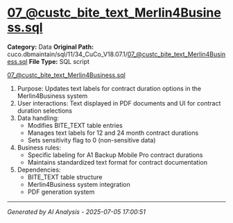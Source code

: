 # 07_@custc_bite_text_Merlin4Business.sql

**Category:** Data
**Original Path:** cuco.dbmaintain/sql/11/34_CuCo_V18.07.1/07_@custc_bite_text_Merlin4Business.sql
**File Type:** SQL script

07_@custc_bite_text_Merlin4Business.sql
1. Purpose: Updates text labels for contract duration options in the Merlin4Business system
2. User interactions: Text displayed in PDF documents and UI for contract duration selections
3. Data handling:
   - Modifies BITE_TEXT table entries
   - Manages text labels for 12 and 24 month contract durations
   - Sets sensitivity flag to 0 (non-sensitive data)
4. Business rules:
   - Specific labeling for A1 Backup Mobile Pro contract durations
   - Maintains standardized text format for contract documentation
5. Dependencies:
   - BITE_TEXT table structure
   - Merlin4Business system integration
   - PDF generation system

---
*Generated by AI Analysis - 2025-07-05 17:00:51*

